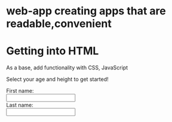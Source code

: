 # web-app creating apps that are readable,convenient
<!DOCTYPE html>
<html>
<head>
<title>Page Title</title>
</head>
<body>

<h1>Getting into HTML</h1>
<p>As a base, add functionality with CSS, JavaScript</p>
<p>Select your age and height to get started!</p>
<form>
  First name:<br>
  <input type="text" name="firstname">
  <br>
  Last name:<br>
  <input type="text" name="lastname">
</form>

</body>
</html>
